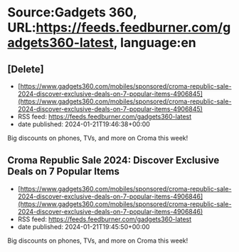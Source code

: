 # Source:Gadgets 360, URL:https://feeds.feedburner.com/gadgets360-latest, language:en

## [Delete]
 - [https://www.gadgets360.com/mobiles/sponsored/croma-republic-sale-2024-discover-exclusive-deals-on-7-popular-items-4906845](https://www.gadgets360.com/mobiles/sponsored/croma-republic-sale-2024-discover-exclusive-deals-on-7-popular-items-4906845)
 - RSS feed: https://feeds.feedburner.com/gadgets360-latest
 - date published: 2024-01-21T19:46:38+00:00

Big discounts on phones, TVs, and more on Croma this week!

## Croma Republic Sale 2024: Discover Exclusive Deals on 7 Popular Items
 - [https://www.gadgets360.com/mobiles/sponsored/croma-republic-sale-2024-discover-exclusive-deals-on-7-popular-items-4906846](https://www.gadgets360.com/mobiles/sponsored/croma-republic-sale-2024-discover-exclusive-deals-on-7-popular-items-4906846)
 - RSS feed: https://feeds.feedburner.com/gadgets360-latest
 - date published: 2024-01-21T19:45:50+00:00

Big discounts on phones, TVs, and more on Croma this week!

